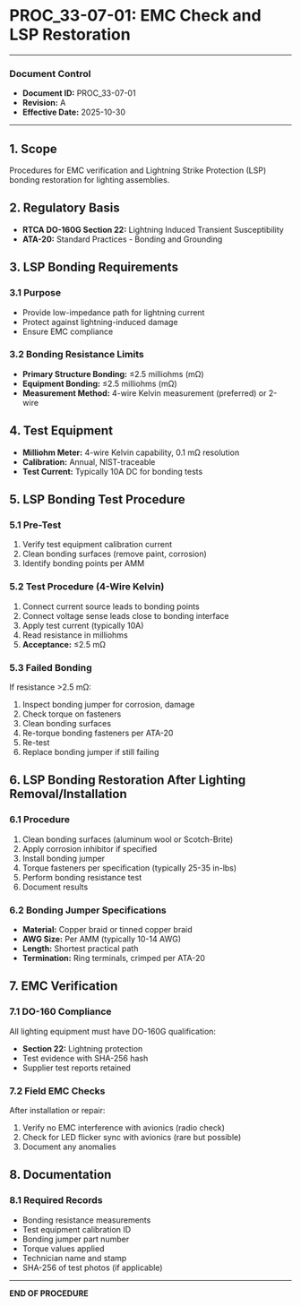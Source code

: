 # PROC_33-07-01: EMC Check and LSP Restoration

---

### Document Control
- **Document ID:** PROC_33-07-01
- **Revision:** A
- **Effective Date:** 2025-10-30

---

## 1. Scope
Procedures for EMC verification and Lightning Strike Protection (LSP) bonding restoration for lighting assemblies.

## 2. Regulatory Basis
- **RTCA DO-160G Section 22:** Lightning Induced Transient Susceptibility
- **ATA-20:** Standard Practices - Bonding and Grounding

## 3. LSP Bonding Requirements

### 3.1 Purpose
- Provide low-impedance path for lightning current
- Protect against lightning-induced damage
- Ensure EMC compliance

### 3.2 Bonding Resistance Limits
- **Primary Structure Bonding:** ≤2.5 milliohms (mΩ)
- **Equipment Bonding:** ≤2.5 milliohms (mΩ)
- **Measurement Method:** 4-wire Kelvin measurement (preferred) or 2-wire

## 4. Test Equipment
- **Milliohm Meter:** 4-wire Kelvin capability, 0.1 mΩ resolution
- **Calibration:** Annual, NIST-traceable
- **Test Current:** Typically 10A DC for bonding tests

## 5. LSP Bonding Test Procedure

### 5.1 Pre-Test
1. Verify test equipment calibration current
2. Clean bonding surfaces (remove paint, corrosion)
3. Identify bonding points per AMM

### 5.2 Test Procedure (4-Wire Kelvin)
1. Connect current source leads to bonding points
2. Connect voltage sense leads close to bonding interface
3. Apply test current (typically 10A)
4. Read resistance in milliohms
5. **Acceptance:** ≤2.5 mΩ

### 5.3 Failed Bonding
If resistance >2.5 mΩ:
1. Inspect bonding jumper for corrosion, damage
2. Check torque on fasteners
3. Clean bonding surfaces
4. Re-torque bonding fasteners per ATA-20
5. Re-test
6. Replace bonding jumper if still failing

## 6. LSP Bonding Restoration After Lighting Removal/Installation

### 6.1 Procedure
1. Clean bonding surfaces (aluminum wool or Scotch-Brite)
2. Apply corrosion inhibitor if specified
3. Install bonding jumper
4. Torque fasteners per specification (typically 25-35 in-lbs)
5. Perform bonding resistance test
6. Document results

### 6.2 Bonding Jumper Specifications
- **Material:** Copper braid or tinned copper braid
- **AWG Size:** Per AMM (typically 10-14 AWG)
- **Length:** Shortest practical path
- **Termination:** Ring terminals, crimped per ATA-20

## 7. EMC Verification

### 7.1 DO-160 Compliance
All lighting equipment must have DO-160G qualification:
- **Section 22:** Lightning protection
- Test evidence with SHA-256 hash
- Supplier test reports retained

### 7.2 Field EMC Checks
After installation or repair:
1. Verify no EMC interference with avionics (radio check)
2. Check for LED flicker sync with avionics (rare but possible)
3. Document any anomalies

## 8. Documentation

### 8.1 Required Records
- Bonding resistance measurements
- Test equipment calibration ID
- Bonding jumper part number
- Torque values applied
- Technician name and stamp
- SHA-256 of test photos (if applicable)

---

**END OF PROCEDURE**
